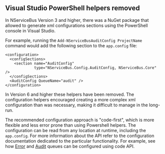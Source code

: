 ## Visual Studio PowerShell helpers removed  

In NServiceBus Version 3 and higher, there was a NuGet package that allowed to generate xml configurations sections using the PowerShell console in Visual Studio. 

For example, running the `Add-NServiceBusAuditConfig ProjectName` command would add the following section to the `app.config` file:

```
<configuration>
  <configSections>
    <section name="AuditConfig" 
             type="NServiceBus.Config.AuditConfig, NServiceBus.Core" />
  </configSections>
  <AuditConfig QueueName="audit" />
</configuration>
```

In Version 6 and higher these helpers have been removed. The configuration helpers encouraged creating a more complex xml configuration than was necessary, making it difficult to manage in the long-run. 

The recommended configuration approach is "code-first", which is more flexible and less error prone than using Powershell helpers. The configuration can be read from any location at runtime, including the `app.config`. For more information about the API refer to the configuration documentation dedicated to the particular functionality. For example, see how [Error](/nservicebus/errors/#configure-your-error-queue-using-code) and  [Audit](/nservicebus/operations/auditing.md#configuring-auditing-using-code) queues can be configured using code API. 